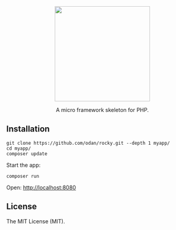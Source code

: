 <div align="center">
  <img src="https://user-images.githubusercontent.com/781074/191797474-c2207979-4045-40c4-b093-dc95158eb564.jpg" width=250>
  
  A micro framework skeleton for PHP. 
</div>

## Installation

```
git clone https://github.com/odan/rocky.git --depth 1 myapp/
cd myapp/
composer update
```

Start the app:

```
composer run
```

Open: <http://localhost:8080>

## License

The MIT License (MIT).
